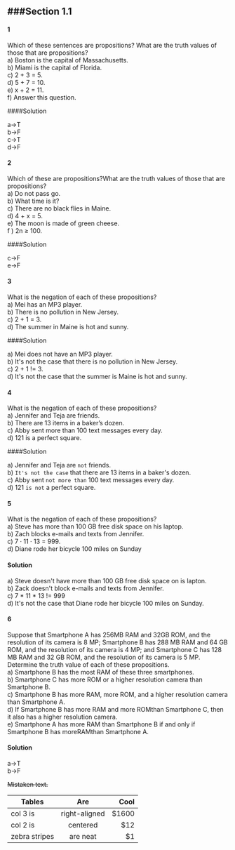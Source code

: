 ###Section 1.1 
---

#### 1
 Which of these sentences are propositions? What are the truth values of those that are propositions?  
a) Boston is the capital of Massachusetts.  
b) Miami is the capital of Florida.  
c) 2 + 3 = 5.  
d) 5 + 7 = 10.  
e) x + 2 = 11.  
f) Answer this question.

####Solution

a->T  
b->F  
c->T  
d->F

#### 2
Which of these are propositions?What are the truth values of those that are propositions?  
a) Do not pass go.  
b) What time is it?  
c) There are no black flies in Maine.  
d) 4 + x = 5.  
e) The moon is made of green cheese.  
f ) 2n ≥ 100.

####Solution

c->F  
e->F

#### 3
What is the negation of each of these propositions?  
a) Mei has an MP3 player.  
b) There is no pollution in New Jersey.  
c) 2 + 1 = 3.  
d) The summer in Maine is hot and sunny.

####Solution

a) Mei does not have an MP3 player.  
b) It's not the case that there is no pollution in New Jersey.  
c) 2 + 1 != 3.  
d) It's not the case that the summer is Maine is hot and sunny.

#### 4
What is the negation of each of these propositions?  
a) Jennifer and Teja are friends.  
b) There are 13 items in a baker’s dozen.  
c) Abby sent more than 100 text messages every day.  
d) 121 is a perfect square.  

####Solution

a) Jennifer and Teja are `not` friends.  
b) `It's not the case` that there are 13 items in a baker's dozen.  
c) Abby sent `not more than` 100 text messages every day.  
d) 121 `is not` a perfect square.

#### 5
What is the negation of each of these propositions?  
a) Steve has more than 100 GB free disk space on his laptop.  
b) Zach blocks e-mails and texts from Jennifer.  
c) 7 · 11 · 13 = 999.  
d) Diane rode her bicycle 100 miles on Sunday 

#### Solution 

a) Steve doesn't have more than 100 GB free disk space on is lapton.  
b) Zack doesn't block e-mails and texts from Jennifer.  
c) 7 * 11 * 13 != 999   
d) It's not the case that Diane rode her bicycle 100 miles on Sunday.

#### 6
Suppose that Smartphone A has 256MB RAM and 32GB ROM, and the resolution of its camera is 8 MP; Smartphone B has 288 MB RAM and 64 GB ROM, and the resolution of its camera is 4 MP; and Smartphone C has 128 MB RAM and 32 GB ROM, and the resolution of its camera is 5 MP. Determine the truth value of each of these propositions.  
a) Smartphone B has the most RAM of these three smartphones.  
b) Smartphone C has more ROM or a higher resolution camera than Smartphone B.  
c) Smartphone B has more RAM, more ROM, and a higher resolution camera than Smartphone A.    
d) If Smartphone B has more RAM and more ROMthan Smartphone C, then it also has a higher resolution camera.  
e) Smartphone A has more RAM than Smartphone B if and only if Smartphone B has moreRAMthan Smartphone A.

#### Solution 

a->T  
b->F

~~Mistaken text.~~

| Tables        | Are           | Cool  |  
| ------------- |:-------------:| -----:|  
| col 3 is      | right-aligned | $1600 |  
| col 2 is      | centered      |   $12 |  
| zebra stripes | are neat      |    $1 |